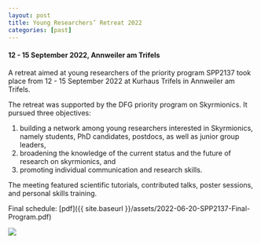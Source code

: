 ```yaml
---
layout: post
title: Young Researchers’ Retreat 2022
categories: [past]
---
```


#### 12 - 15 September 2022, Annweiler am Trifels

A retreat aimed at young researchers of the priority program SPP2137 took place from 12 - 15 September 2022 at Kurhaus Trifels in Annweiler am Trifels.

The retreat was supported by the DFG priority program on Skyrmionics. It pursued three objectives:

1. building a network among young researchers interested in Skyrmionics, namely students, PhD candidates, postdocs, as well as junior group leaders,
2. broadening the knowledge of the current status and the future of research on skyrmionics, and
3. promoting individual communication and research skills.

The meeting featured scientific tutorials, contributed talks, poster sessions, and personal skills training. 

Final schedule: [pdf]({{ site.baseurl }}/assets/2022-06-20-SPP2137-Final-Program.pdf)

<img src="{{ site.baseurl }}/assets/2022-06-20-SPP2137-group-picture.jpg"/>
